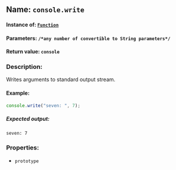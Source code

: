 ## Name: `console.write`

#### Instance of: [`Function`](Function.md)

#### Parameters: `/*any number of convertible to String parameters*/`

#### Return value: `console`

### Description:

Writes arguments to standard output stream.

#### Example:

```js
console.write("seven: ", 7);
```

##### Expected output:

```
seven: 7
```

### Properties:

- `prototype`


